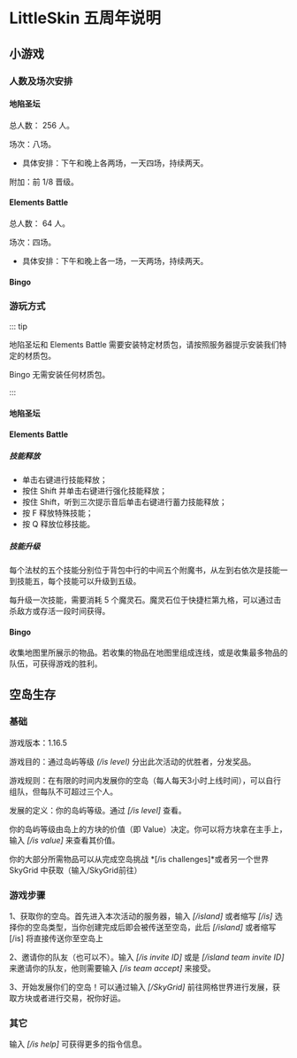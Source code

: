 # LittleSkin 五周年说明

## 小游戏

### 人数及场次安排

#### 地陷圣坛

总人数： 256 人。

场次：八场。

- 具体安排：下午和晚上各两场，一天四场，持续两天。

附加：前 1/8 晋级。

#### Elements Battle

总人数： 64 人。

场次：四场。

- 具体安排：下午和晚上各一场，一天两场，持续两天。

#### Bingo

### 游玩方式

::: tip

地陷圣坛和 Elements Battle 需要安装特定材质包，请按照服务器提示安装我们特定的材质包。

Bingo 无需安装任何材质包。

:::

#### 地陷圣坛

#### Elements Battle

##### 技能释放

- 单击右键进行技能释放；
- 按住 Shift 并单击右键进行强化技能释放；
- 按住 Shift，听到三次提示音后单击右键进行蓄力技能释放；
- 按 F 释放特殊技能；
- 按 Q 释放位移技能。

##### 技能升级

每个法杖的五个技能分别位于背包中行的中间五个附魔书，从左到右依次是技能一到技能五，每个技能可以升级到五级。

每升级一次技能，需要消耗 5 个魔灵石。魔灵石位于快捷栏第九格，可以通过击杀敌方或存活一段时间获得。

#### Bingo

收集地图里所展示的物品。若收集的物品在地图里组成连线，或是收集最多物品的队伍，可获得游戏的胜利。

## 空岛生存

### 基础

游戏版本：1.16.5

游戏目的：通过岛屿等级 *(/is level)* 分出此次活动的优胜者，分发奖品。

游戏规则：在有限的时间内发展你的空岛（每人每天3小时上线时间），可以自行组队，但每队不可超过三个人。

发展的定义：你的岛屿等级。通过 *[/is level]* 查看。

你的岛屿等级由岛上的方块的价值（即 Value）决定。你可以将方块拿在主手上，输入 *[/is value]* 来查看其价值。

你的大部分所需物品可以从完成空岛挑战 *[/is challenges]*或者另一个世界 SkyGrid 中获取（输入/SkyGrid前往）

### 游戏步骤

1、获取你的空岛。首先进入本次活动的服务器，输入 *[/island]* 或者缩写 *[/is]* 选择你的空岛类型，当你创建完成后即会被传送至空岛，此后 *[/island]* 或者缩写[/is] 将直接传送你至空岛上

2、邀请你的队友（也可以不）。输入 *[/is invite ID]* 或是 *[/island team invite ID]* 来邀请你的队友，他则需要输入 *[/is team accept]* 来接受。

3、开始发展你们的空岛！可以通过输入 *[/SkyGrid]* 前往网格世界进行发展，获取方块或者进行交易，祝你好运。

### 其它

输入 *[/is help]* 可获得更多的指令信息。
